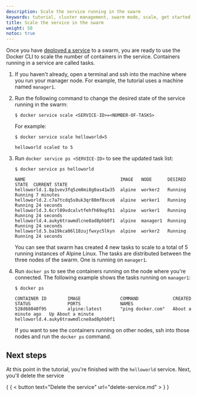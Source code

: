 ```yaml
---
description: Scale the service running in the swarm
keywords: tutorial, cluster management, swarm mode, scale, get started
title: Scale the service in the swarm
weight: 50
notoc: true
---
```


Once you have [deployed a service](deploy-service.md) to a swarm, you are ready
to use the Docker CLI to scale the number of containers in
the service. Containers running in a service are called tasks.

1.  If you haven't already, open a terminal and ssh into the machine where you
    run your manager node. For example, the tutorial uses a machine named
    `manager1`.

2.  Run the following command to change the desired state of the
    service running in the swarm:

    ```console
    $ docker service scale <SERVICE-ID>=<NUMBER-OF-TASKS>
    ```

    For example:

    ```console
    $ docker service scale helloworld=5

    helloworld scaled to 5
    ```

3.  Run `docker service ps <SERVICE-ID>` to see the updated task list:

    ```console
    $ docker service ps helloworld

    NAME                                    IMAGE   NODE      DESIRED STATE  CURRENT STATE
    helloworld.1.8p1vev3fq5zm0mi8g0as41w35  alpine  worker2   Running        Running 7 minutes
    helloworld.2.c7a7tcdq5s0uk3qr88mf8xco6  alpine  worker1   Running        Running 24 seconds
    helloworld.3.6crl09vdcalvtfehfh69ogfb1  alpine  worker1   Running        Running 24 seconds
    helloworld.4.auky6trawmdlcne8ad8phb0f1  alpine  manager1  Running        Running 24 seconds
    helloworld.5.ba19kca06l18zujfwxyc5lkyn  alpine  worker2   Running        Running 24 seconds
    ```

    You can see that swarm has created 4 new tasks to scale to a total of 5
    running instances of Alpine Linux. The tasks are distributed between the
    three nodes of the swarm. One is running on `manager1`.

4.  Run `docker ps` to see the containers running on the node where you're
    connected. The following example shows the tasks running on `manager1`:

    ```console
    $ docker ps

    CONTAINER ID        IMAGE               COMMAND             CREATED             STATUS              PORTS               NAMES
    528d68040f95        alpine:latest       "ping docker.com"   About a minute ago   Up About a minute                       helloworld.4.auky6trawmdlcne8ad8phb0f1
    ```

    If you want to see the containers running on other nodes, ssh into
    those nodes and run the `docker ps` command.

## Next steps

At this point in the tutorial, you're finished with the `helloworld` service. Next, you'll delete the service

{ { < button text="Delete the service" url="delete-service.md" > } }
